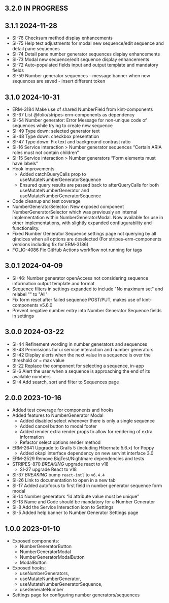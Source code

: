 ## 3.2.0 IN PROGRESS

## 3.1.1 2024-11-28
  * SI-76 Checksum method display enhancements
  * SI-75 Help text adjustments for modal new sequence/edit sequence and detail pane sequences
  * SI-74 Detail pane number generator sequences display enhancements
  * SI-73 Modal new sequence/edit sequence display enhancements
  * SI-72 Auto-populated fields input and output template and mandatory fields
  * SI-59 Number generator sequences - message banner when new sequences are saved - insert different token

## 3.1.0 2024-10-31
  * ERM-3184 Make use of shared NumberField from kint-components
  * SI-67 List @folio/stripes-erm-components as dependency
  * SI-54 Number generator: Error Message for non-unique code of sequences while trying to create new sequence
  * SI-49 Type down: selected generator text
  * SI-48 Type down: checkbox presentation
  * SI-47 Type down: Fix text and background contrast ratio
  * SI-16 Service interaction > Number generator sequences “Certain ARIA roles must not contain children”
  * SI-15 Service interaction > Number generators “Form elements must have labels”
  * Hook improvements
    * Added catchQueryCalls prop to useMutateNumberGeneratorSequence
    * Ensured query results are passed back to afterQueryCalls for both useMutateNumberGenerator and useMutateNumberGeneratorSequence
  * Code cleanup and test coverage
  * NumberGeneratorSelector: New exposed component NumberGeneratorSelector which was previously an internal implementation within NumberGeneratorModal. Now available for use in other implementations, with slightly expanded confiugurability and functionality.
  * Fixed Number Generator Sequence settings page not querying by all qIndices when all options are deselected (For stripes-erm-components versions including fix for ERM-3186)
  * FOLIO-4086 Fix GitHub Actions workflow not running for tags

## 3.0.1 2024-04-09
  * SI-46: Number generator openAccess not considering sequence information output template and format
  * Sequence filters in settings expanded to include "No maximum set" and relabel "" to "All"
  * Fix form reset after failed sequence POST/PUT, makes use of kint-components v5.6.0
  * Prevent negative number entry into Number Generator Sequence fields in settings

## 3.0.0 2024-03-22
  * SI-44 Refinement wording in number generators and sequences
  * SI-43 Permissions for ui service interaction and number generators
  * SI-42 Display alerts when the next value in a sequence is over the threshold or = max value
  * SI-22 Replace the component for selecting a sequence, in-app
  * SI-6 Alert the user when a sequence is approaching the end of its available numbers
  * SI-4 Add search, sort and filter to Sequences page

## 2.0.0 2023-10-16
  * Added test coverage for components and hooks
  * Added features to NumberGenerator Modal
    * Added disabled select whenever there is only a single sequence
    * Added cancel button to modal footer
    * Added render extra render props to allow for rendering of extra information 
    * Refactor select options render method
  * ERM-2641 Upgrade to Grails 5 (including Hibernate 5.6.x) for Poppy
    * Added okapi interface dependency on new servint interface 3.0
  * ERM-2529 Remove BigTest/Nightmare dependencies and tests
  * STRIPES-870 *BREAKING* upgrade react to v18
    * SI-27 upgrade React to v18
  * SI-37 *BREAKING* bump `react-intl` to `v6.4.4`
  * SI-26 Link to documentation to open in a new tab
  * SI-17 Added autofocus to first field in number generator sequence form modal  
  * SI-14 Number generators “id attribute value must be unique”
  * SI-13 Name and Code should be mandatory for a Number Generator
  * SI-8 Add the Service Interaction icon to Settings
  * SI-5 Added help banner to Number Generator Settings page

## 1.0.0 2023-01-10
  * Exposed components:
    * NumberGeneratorButton
    * NumberGeneratorModal
    * NumberGeneratorModalButton
    * ModalButton
  * Exposed hooks:
    * useNumberGenerators,
    * useMutateNumberGenerator,
    * useMutateNumberGeneratorSequence,
    * useGenerateNumber
  * Settings page for configuring number generators/sequences

